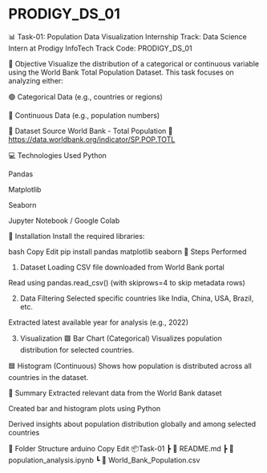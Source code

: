 # PRODIGY_DS_01

📊 Task-01: Population Data Visualization
Internship Track: Data Science Intern at Prodigy InfoTech
Track Code: PRODIGY_DS_01

🎯 Objective
Visualize the distribution of a categorical or continuous variable using the World Bank Total Population Dataset.
This task focuses on analyzing either:

🟢 Categorical Data (e.g., countries or regions)

🔵 Continuous Data (e.g., population numbers)

🔗 Dataset Source
World Bank - Total Population
🔗 https://data.worldbank.org/indicator/SP.POP.TOTL


💻 Technologies Used
Python

Pandas

Matplotlib

Seaborn

Jupyter Notebook / Google Colab

🔧 Installation
Install the required libraries:

bash
Copy
Edit
pip install pandas matplotlib seaborn
📁 Steps Performed
1. Dataset Loading
CSV file downloaded from World Bank portal

Read using pandas.read_csv() (with skiprows=4 to skip metadata rows)

2. Data Filtering
Selected specific countries like India, China, USA, Brazil, etc.

Extracted latest available year for analysis (e.g., 2022)

3. Visualization
🟪 Bar Chart (Categorical)
Visualizes population distribution for selected countries.

🟦 Histogram (Continuous)
Shows how population is distributed across all countries in the dataset.

📌 Summary
Extracted relevant data from the World Bank dataset

Created bar and histogram plots using Python

Derived insights about population distribution globally and among selected countries

📁 Folder Structure
arduino
Copy
Edit
📦Task-01
 ┣ 📄 README.md
 ┣ 📄 population_analysis.ipynb
 ┗ 📄 World_Bank_Population.csv

